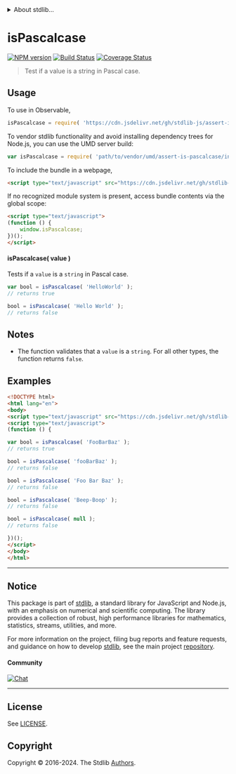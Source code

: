 <!--

@license Apache-2.0

Copyright (c) 2022 The Stdlib Authors.

Licensed under the Apache License, Version 2.0 (the "License");
you may not use this file except in compliance with the License.
You may obtain a copy of the License at

   http://www.apache.org/licenses/LICENSE-2.0

Unless required by applicable law or agreed to in writing, software
distributed under the License is distributed on an "AS IS" BASIS,
WITHOUT WARRANTIES OR CONDITIONS OF ANY KIND, either express or implied.
See the License for the specific language governing permissions and
limitations under the License.

-->


<details>
  <summary>
    About stdlib...
  </summary>
  <p>We believe in a future in which the web is a preferred environment for numerical computation. To help realize this future, we've built stdlib. stdlib is a standard library, with an emphasis on numerical and scientific computation, written in JavaScript (and C) for execution in browsers and in Node.js.</p>
  <p>The library is fully decomposable, being architected in such a way that you can swap out and mix and match APIs and functionality to cater to your exact preferences and use cases.</p>
  <p>When you use stdlib, you can be absolutely certain that you are using the most thorough, rigorous, well-written, studied, documented, tested, measured, and high-quality code out there.</p>
  <p>To join us in bringing numerical computing to the web, get started by checking us out on <a href="https://github.com/stdlib-js/stdlib">GitHub</a>, and please consider <a href="https://opencollective.com/stdlib">financially supporting stdlib</a>. We greatly appreciate your continued support!</p>
</details>

# isPascalcase

[![NPM version][npm-image]][npm-url] [![Build Status][test-image]][test-url] [![Coverage Status][coverage-image]][coverage-url] <!-- [![dependencies][dependencies-image]][dependencies-url] -->

> Test if a value is a string in Pascal case.



<section class="usage">

## Usage

To use in Observable,

```javascript
isPascalcase = require( 'https://cdn.jsdelivr.net/gh/stdlib-js/assert-is-pascalcase@umd/browser.js' )
```

To vendor stdlib functionality and avoid installing dependency trees for Node.js, you can use the UMD server build:

```javascript
var isPascalcase = require( 'path/to/vendor/umd/assert-is-pascalcase/index.js' )
```

To include the bundle in a webpage,

```html
<script type="text/javascript" src="https://cdn.jsdelivr.net/gh/stdlib-js/assert-is-pascalcase@umd/browser.js"></script>
```

If no recognized module system is present, access bundle contents via the global scope:

```html
<script type="text/javascript">
(function () {
    window.isPascalcase;
})();
</script>
```

#### isPascalcase( value )

Tests if a `value` is a `string` in Pascal case.

```javascript
var bool = isPascalcase( 'HelloWorld' );
// returns true

bool = isPascalcase( 'Hello World' );
// returns false
```

</section>

<!-- /.usage -->

<section class="notes">

## Notes

-   The function validates that a `value` is a `string`. For all other types, the function returns `false`.

</section>

<!-- /.notes -->

<section class="examples">

## Examples

<!-- eslint no-undef: "error" -->

```html
<!DOCTYPE html>
<html lang="en">
<body>
<script type="text/javascript" src="https://cdn.jsdelivr.net/gh/stdlib-js/assert-is-pascalcase@umd/browser.js"></script>
<script type="text/javascript">
(function () {

var bool = isPascalcase( 'FooBarBaz' );
// returns true

bool = isPascalcase( 'fooBarBaz' );
// returns false

bool = isPascalcase( 'Foo Bar Baz' );
// returns false

bool = isPascalcase( 'Beep-Boop' );
// returns false

bool = isPascalcase( null );
// returns false

})();
</script>
</body>
</html>
```

</section>

<!-- /.examples -->



<!-- Section for related `stdlib` packages. Do not manually edit this section, as it is automatically populated. -->

<section class="related">

</section>

<!-- /.related -->

<!-- Section for all links. Make sure to keep an empty line after the `section` element and another before the `/section` close. -->


<section class="main-repo" >

* * *

## Notice

This package is part of [stdlib][stdlib], a standard library for JavaScript and Node.js, with an emphasis on numerical and scientific computing. The library provides a collection of robust, high performance libraries for mathematics, statistics, streams, utilities, and more.

For more information on the project, filing bug reports and feature requests, and guidance on how to develop [stdlib][stdlib], see the main project [repository][stdlib].

#### Community

[![Chat][chat-image]][chat-url]

---

## License

See [LICENSE][stdlib-license].


## Copyright

Copyright &copy; 2016-2024. The Stdlib [Authors][stdlib-authors].

</section>

<!-- /.stdlib -->

<!-- Section for all links. Make sure to keep an empty line after the `section` element and another before the `/section` close. -->

<section class="links">

[npm-image]: http://img.shields.io/npm/v/@stdlib/assert-is-pascalcase.svg
[npm-url]: https://npmjs.org/package/@stdlib/assert-is-pascalcase

[test-image]: https://github.com/stdlib-js/assert-is-pascalcase/actions/workflows/test.yml/badge.svg?branch=main
[test-url]: https://github.com/stdlib-js/assert-is-pascalcase/actions/workflows/test.yml?query=branch:main

[coverage-image]: https://img.shields.io/codecov/c/github/stdlib-js/assert-is-pascalcase/main.svg
[coverage-url]: https://codecov.io/github/stdlib-js/assert-is-pascalcase?branch=main

<!--

[dependencies-image]: https://img.shields.io/david/stdlib-js/assert-is-pascalcase.svg
[dependencies-url]: https://david-dm.org/stdlib-js/assert-is-pascalcase/main

-->

[chat-image]: https://img.shields.io/gitter/room/stdlib-js/stdlib.svg
[chat-url]: https://app.gitter.im/#/room/#stdlib-js_stdlib:gitter.im

[stdlib]: https://github.com/stdlib-js/stdlib

[stdlib-authors]: https://github.com/stdlib-js/stdlib/graphs/contributors

[cli-section]: https://github.com/stdlib-js/assert-is-pascalcase#cli
[cli-url]: https://github.com/stdlib-js/assert-is-pascalcase/tree/cli
[@stdlib/assert-is-pascalcase]: https://github.com/stdlib-js/assert-is-pascalcase/tree/main

[umd]: https://github.com/umdjs/umd
[es-module]: https://developer.mozilla.org/en-US/docs/Web/JavaScript/Guide/Modules

[deno-url]: https://github.com/stdlib-js/assert-is-pascalcase/tree/deno
[deno-readme]: https://github.com/stdlib-js/assert-is-pascalcase/blob/deno/README.md
[umd-url]: https://github.com/stdlib-js/assert-is-pascalcase/tree/umd
[umd-readme]: https://github.com/stdlib-js/assert-is-pascalcase/blob/umd/README.md
[esm-url]: https://github.com/stdlib-js/assert-is-pascalcase/tree/esm
[esm-readme]: https://github.com/stdlib-js/assert-is-pascalcase/blob/esm/README.md
[branches-url]: https://github.com/stdlib-js/assert-is-pascalcase/blob/main/branches.md

[stdlib-license]: https://raw.githubusercontent.com/stdlib-js/assert-is-pascalcase/main/LICENSE

[standard-streams]: https://en.wikipedia.org/wiki/Standard_streams

[mdn-regexp]: https://developer.mozilla.org/en-US/docs/Web/JavaScript/Guide/Regular_Expressions

<!-- <related-links> -->

<!-- </related-links> -->

</section>

<!-- /.links -->
